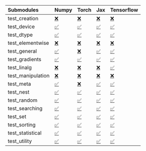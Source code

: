 | Submodules        | Numpy                                                                                                                           | Torch                                                                                                                           | Jax                                                                                                                             | Tensorflow                                                                                                                      |
|:------------------|:--------------------------------------------------------------------------------------------------------------------------------|:--------------------------------------------------------------------------------------------------------------------------------|:--------------------------------------------------------------------------------------------------------------------------------|:--------------------------------------------------------------------------------------------------------------------------------|
| test_creation     | <a href="https://github.com/unifyai/ivy/runs/7986493444?check_suite_focus=true" rel="noopener noreferrer" target="_blank">❌</a> | <a href="https://github.com/unifyai/ivy/runs/7986494277?check_suite_focus=true" rel="noopener noreferrer" target="_blank">❌</a> | <a href="https://github.com/unifyai/ivy/runs/7986495227?check_suite_focus=true" rel="noopener noreferrer" target="_blank">❌</a> | <a href="https://github.com/unifyai/ivy/runs/7986496066?check_suite_focus=true" rel="noopener noreferrer" target="_blank">❌</a> |
| test_device       | <a href="https://github.com/unifyai/ivy/runs/7986493491?check_suite_focus=true" rel="noopener noreferrer" target="_blank">✅</a> | <a href="https://github.com/unifyai/ivy/runs/7986494315?check_suite_focus=true" rel="noopener noreferrer" target="_blank">✅</a> | <a href="https://github.com/unifyai/ivy/runs/7986495290?check_suite_focus=true" rel="noopener noreferrer" target="_blank">✅</a> | <a href="https://github.com/unifyai/ivy/runs/7986496111?check_suite_focus=true" rel="noopener noreferrer" target="_blank">✅</a> |
| test_dtype        | <a href="https://github.com/unifyai/ivy/runs/7986493567?check_suite_focus=true" rel="noopener noreferrer" target="_blank">✅</a> | <a href="https://github.com/unifyai/ivy/runs/7986494381?check_suite_focus=true" rel="noopener noreferrer" target="_blank">✅</a> | <a href="https://github.com/unifyai/ivy/runs/7986495365?check_suite_focus=true" rel="noopener noreferrer" target="_blank">✅</a> | <a href="https://github.com/unifyai/ivy/runs/7986496163?check_suite_focus=true" rel="noopener noreferrer" target="_blank">✅</a> |
| test_elementwise  | <a href="https://github.com/unifyai/ivy/runs/7986493628?check_suite_focus=true" rel="noopener noreferrer" target="_blank">❌</a> | <a href="https://github.com/unifyai/ivy/runs/7986494428?check_suite_focus=true" rel="noopener noreferrer" target="_blank">❌</a> | <a href="https://github.com/unifyai/ivy/runs/7986495422?check_suite_focus=true" rel="noopener noreferrer" target="_blank">❌</a> | <a href="https://github.com/unifyai/ivy/runs/7986496218?check_suite_focus=true" rel="noopener noreferrer" target="_blank">❌</a> |
| test_general      | <a href="https://github.com/unifyai/ivy/runs/7986493681?check_suite_focus=true" rel="noopener noreferrer" target="_blank">✅</a> | <a href="https://github.com/unifyai/ivy/runs/7986494472?check_suite_focus=true" rel="noopener noreferrer" target="_blank">❌</a> | <a href="https://github.com/unifyai/ivy/runs/7986495474?check_suite_focus=true" rel="noopener noreferrer" target="_blank">✅</a> | <a href="https://github.com/unifyai/ivy/runs/7986496284?check_suite_focus=true" rel="noopener noreferrer" target="_blank">✅</a> |
| test_gradients    | <a href="https://github.com/unifyai/ivy/runs/7986493737?check_suite_focus=true" rel="noopener noreferrer" target="_blank">✅</a> | <a href="https://github.com/unifyai/ivy/runs/7986494532?check_suite_focus=true" rel="noopener noreferrer" target="_blank">✅</a> | <a href="https://github.com/unifyai/ivy/runs/7986495502?check_suite_focus=true" rel="noopener noreferrer" target="_blank">✅</a> | <a href="https://github.com/unifyai/ivy/runs/7986496334?check_suite_focus=true" rel="noopener noreferrer" target="_blank">✅</a> |
| test_linalg       | <a href="https://github.com/unifyai/ivy/runs/7986493798?check_suite_focus=true" rel="noopener noreferrer" target="_blank">❌</a> | <a href="https://github.com/unifyai/ivy/runs/7986494592?check_suite_focus=true" rel="noopener noreferrer" target="_blank">❌</a> | <a href="https://github.com/unifyai/ivy/runs/7986495545?check_suite_focus=true" rel="noopener noreferrer" target="_blank">❌</a> | <a href="https://github.com/unifyai/ivy/runs/7986496387?check_suite_focus=true" rel="noopener noreferrer" target="_blank">✅</a> |
| test_manipulation | <a href="https://github.com/unifyai/ivy/runs/7986493847?check_suite_focus=true" rel="noopener noreferrer" target="_blank">❌</a> | <a href="https://github.com/unifyai/ivy/runs/7986494641?check_suite_focus=true" rel="noopener noreferrer" target="_blank">❌</a> | <a href="https://github.com/unifyai/ivy/runs/7986495577?check_suite_focus=true" rel="noopener noreferrer" target="_blank">❌</a> | <a href="https://github.com/unifyai/ivy/runs/7986496437?check_suite_focus=true" rel="noopener noreferrer" target="_blank">❌</a> |
| test_meta         | <a href="https://github.com/unifyai/ivy/runs/7986493895?check_suite_focus=true" rel="noopener noreferrer" target="_blank">✅</a> | <a href="https://github.com/unifyai/ivy/runs/7986494713?check_suite_focus=true" rel="noopener noreferrer" target="_blank">❌</a> | <a href="https://github.com/unifyai/ivy/runs/7986495614?check_suite_focus=true" rel="noopener noreferrer" target="_blank">✅</a> | <a href="https://github.com/unifyai/ivy/runs/7986496478?check_suite_focus=true" rel="noopener noreferrer" target="_blank">✅</a> |
| test_nest         | <a href="https://github.com/unifyai/ivy/runs/7986493940?check_suite_focus=true" rel="noopener noreferrer" target="_blank">✅</a> | <a href="https://github.com/unifyai/ivy/runs/7986494776?check_suite_focus=true" rel="noopener noreferrer" target="_blank">✅</a> | <a href="https://github.com/unifyai/ivy/runs/7986495665?check_suite_focus=true" rel="noopener noreferrer" target="_blank">✅</a> | <a href="https://github.com/unifyai/ivy/runs/7986496517?check_suite_focus=true" rel="noopener noreferrer" target="_blank">✅</a> |
| test_random       | <a href="https://github.com/unifyai/ivy/runs/7986493988?check_suite_focus=true" rel="noopener noreferrer" target="_blank">✅</a> | <a href="https://github.com/unifyai/ivy/runs/7986494844?check_suite_focus=true" rel="noopener noreferrer" target="_blank">✅</a> | <a href="https://github.com/unifyai/ivy/runs/7986495709?check_suite_focus=true" rel="noopener noreferrer" target="_blank">✅</a> | <a href="https://github.com/unifyai/ivy/runs/7986496559?check_suite_focus=true" rel="noopener noreferrer" target="_blank">✅</a> |
| test_searching    | <a href="https://github.com/unifyai/ivy/runs/7986494030?check_suite_focus=true" rel="noopener noreferrer" target="_blank">✅</a> | <a href="https://github.com/unifyai/ivy/runs/7986494909?check_suite_focus=true" rel="noopener noreferrer" target="_blank">✅</a> | <a href="https://github.com/unifyai/ivy/runs/7986495752?check_suite_focus=true" rel="noopener noreferrer" target="_blank">✅</a> | <a href="https://github.com/unifyai/ivy/runs/7986496605?check_suite_focus=true" rel="noopener noreferrer" target="_blank">✅</a> |
| test_set          | <a href="https://github.com/unifyai/ivy/runs/7986494080?check_suite_focus=true" rel="noopener noreferrer" target="_blank">✅</a> | <a href="https://github.com/unifyai/ivy/runs/7986494981?check_suite_focus=true" rel="noopener noreferrer" target="_blank">✅</a> | <a href="https://github.com/unifyai/ivy/runs/7986495807?check_suite_focus=true" rel="noopener noreferrer" target="_blank">✅</a> | <a href="https://github.com/unifyai/ivy/runs/7986496660?check_suite_focus=true" rel="noopener noreferrer" target="_blank">✅</a> |
| test_sorting      | <a href="https://github.com/unifyai/ivy/runs/7986494131?check_suite_focus=true" rel="noopener noreferrer" target="_blank">✅</a> | <a href="https://github.com/unifyai/ivy/runs/7986495051?check_suite_focus=true" rel="noopener noreferrer" target="_blank">✅</a> | <a href="https://github.com/unifyai/ivy/runs/7986495864?check_suite_focus=true" rel="noopener noreferrer" target="_blank">✅</a> | <a href="https://github.com/unifyai/ivy/runs/7986496711?check_suite_focus=true" rel="noopener noreferrer" target="_blank">✅</a> |
| test_statistical  | <a href="https://github.com/unifyai/ivy/runs/7986494175?check_suite_focus=true" rel="noopener noreferrer" target="_blank">✅</a> | <a href="https://github.com/unifyai/ivy/runs/7986495107?check_suite_focus=true" rel="noopener noreferrer" target="_blank">✅</a> | <a href="https://github.com/unifyai/ivy/runs/7986495925?check_suite_focus=true" rel="noopener noreferrer" target="_blank">✅</a> | <a href="https://github.com/unifyai/ivy/runs/7986496751?check_suite_focus=true" rel="noopener noreferrer" target="_blank">✅</a> |
| test_utility      | <a href="https://github.com/unifyai/ivy/runs/7986494226?check_suite_focus=true" rel="noopener noreferrer" target="_blank">✅</a> | <a href="https://github.com/unifyai/ivy/runs/7986495162?check_suite_focus=true" rel="noopener noreferrer" target="_blank">✅</a> | <a href="https://github.com/unifyai/ivy/runs/7986495988?check_suite_focus=true" rel="noopener noreferrer" target="_blank">✅</a> | <a href="https://github.com/unifyai/ivy/runs/7986496794?check_suite_focus=true" rel="noopener noreferrer" target="_blank">✅</a> |